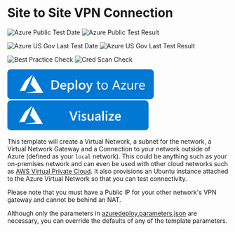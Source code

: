 # Site to Site VPN Connection

![Azure Public Test Date](https://azurequickstartsservice.blob.core.windows.net/badges/201-site-to-site-vpn/PublicLastTestDate.svg)
![Azure Public Test Result](https://azurequickstartsservice.blob.core.windows.net/badges/201-site-to-site-vpn/PublicDeployment.svg)

![Azure US Gov Last Test Date](https://azurequickstartsservice.blob.core.windows.net/badges/201-site-to-site-vpn/FairfaxLastTestDate.svg)
![Azure US Gov Last Test Result](https://azurequickstartsservice.blob.core.windows.net/badges/201-site-to-site-vpn/FairfaxDeployment.svg)

![Best Practice Check](https://azurequickstartsservice.blob.core.windows.net/badges/201-site-to-site-vpn/BestPracticeResult.svg)
![Cred Scan Check](https://azurequickstartsservice.blob.core.windows.net/badges/201-site-to-site-vpn/CredScanResult.svg)

[![Deploy To Azure](https://raw.githubusercontent.com/Azure/azure-quickstart-templates/master/1-CONTRIBUTION-GUIDE/images/deploytoazure.svg?sanitize=true)](https://portal.azure.com/#create/Microsoft.Template/uri/https%3A%2F%2Fraw.githubusercontent.com%2FAzure%2Fazure-quickstart-templates%2Fmaster%2F201-site-to-site-vpn%2Fazuredeploy.json)  [![Visualize](https://raw.githubusercontent.com/Azure/azure-quickstart-templates/master/1-CONTRIBUTION-GUIDE/images/visualizebutton.svg?sanitize=true)](http://armviz.io/#/?load=https%3A%2F%2Fraw.githubusercontent.com%2FAzure%2Fazure-quickstart-templates%2Fmaster%2F201-site-to-site-vpn%2Fazuredeploy.json)

This template will create a Virtual Network, a subnet for the network, a Virtual Network Gateway and a Connection to your network outside of Azure (defined as your `local` network). This could be anything such as your on-premises network and can even be used with other cloud networks such as [AWS Virtual Private Cloud](https://github.com/sedouard/aws-vpc-to-azure-vnet). It also provisions an Ubuntu instance attached to the Azure Virtual Network so that you can test connectivity.

Please note that you must have a Public IP for your other network's VPN gateway and cannot be behind an NAT.

Although only the parameters in [azuredeploy.parameters.json](./azuredeploy.parameters.json) are necessary, you can override the defaults of any of the template parameters.


